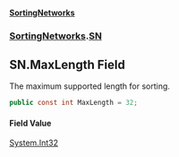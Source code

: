 #### [SortingNetworks](index.md 'index')
### [SortingNetworks](SortingNetworks.md 'SortingNetworks').[SN](SortingNetworks_SN.md 'SortingNetworks.SN')
## SN.MaxLength Field
The maximum supported length for sorting.  
```csharp
public const int MaxLength = 32;
```
#### Field Value
[System.Int32](https://docs.microsoft.com/en-us/dotnet/api/System.Int32 'System.Int32')
